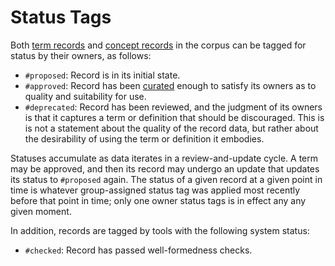 # Status Tags

Both [term records](term-record.md) and [concept records](concept-record.md) in the corpus can be tagged for status by their owners, as follows:

* `#proposed`: Record is in its initial state.
* `#approved`: Record has been [curated](curation.md) enough to satisfy its owners as to quality and suitability for use.
* `#deprecated`: Record has been reviewed, and the judgment of its owners is that it captures a term or definition that should be discouraged. This is is not a statement about the quality of the record data, but rather about the desirability of using the term or definition it embodies.

Statuses accumulate as data iterates in a review-and-update cycle. A term may be approved, and then its record may undergo an update that updates its status to `#proposed` again. The status of a given record at a given point in time is whatever group-assigned status tag was applied most recently before that point in time; only one owner status tags is in effect any any given moment.

In addition, records are tagged by tools with the following system status:

* `#checked`: Record has passed well-formedness checks.


